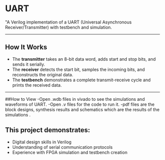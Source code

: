 # UART
"A Verilog implementation of a UART (Universal Asynchronous Receiver/Transmitter) with testbench and simulation.

---

## How It Works

- The **transmitter** takes an 8-bit data word, adds start and stop bits, and sends it serially.
- The **receiver** detects the start bit, samples the incoming bits, and reconstructs the original data.
- The **testbench** demonstrates a complete transmit-receive cycle and prints the received data.

---

##How to View
-Open .wdb files in vivado to see the simulations and waveforms of UART.
-Open .v files for the code to run it.
-pdf files are the block designs, synthesis results and schematics which are the results of the simulations 
.

## This project demonstrates:
- Digital design skills in Verilog
- Understanding of serial communication protocols
- Experience with FPGA simulation and testbench creation



